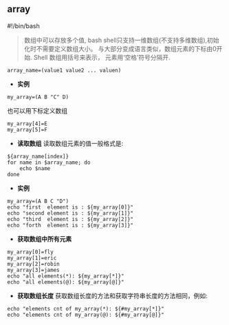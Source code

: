 ## array
  
\#!/bin/bash
> 数组中可以存放多个值, bash shell只支持一维数组(不支持多维数组),初始化时不需要定义数组大小。
>与大部分变成语言类似，数组元素的下标由0开始.
> Shell 数组用括号来表示， 元素用‘空格’符号分隔开.
```
array_name=(value1 value2 ... valuen)
```

- **实例**
```
my_array=(A B "C" D)
```
也可以用下标定义数组
```
my_array[4]=E
my_array[5]=F
```
- **读取数组**
  读取数组元素的值一般格式是:
```
${array_name[index]} 
for name in $array_name; do
    echo $name
done
```
- **实例**
```
my_array=(A B C "D")
echo "first  element is : ${my_array[0]}"
echo "second element is : ${my_array[1]}"
echo "third  element is : ${my_array[2]}"
echo "forth  element is : ${my_array[3]}"
```
- **获取数组中所有元素**
```
my_array[0]=fly
my_array[1]=eric
my_array[2]=robin
my_array[3]=james
echo "all elements(*): ${my_array[*]}"
echo "all elements(@): ${my_array[@]}"
```
- **获取数组长度**
  获取数组长度的方法和获取字符串长度的方法相同，例如:
```
echo "elements cnt of my_array(*): ${#my_array[*]}"
echo "elements cnt of my_array(@): ${#my_array[@]}"
```
